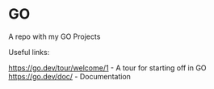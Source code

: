 # GO
A repo with my GO Projects

Useful links: 

https://go.dev/tour/welcome/1 - A tour for starting off in GO
https://go.dev/doc/ - Documentation
